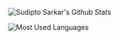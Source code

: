 ![Sudipto Sarkar's Github Stats](https://vercel.sudipto.me/api?username=sudiptosarkar&theme=one_dark_pro&hide_border=true&show_icons=true&include_all_commits=true&count_private=true&rank_icon=true)

![Most Used Languages](https://vercel.sudipto.me/api/top-langs/?username=sudiptosarkar&layout=donut-vertical&langs_count=100&theme=one_dark_pro&include_all_commits=true&count_private=true&rank_icon=true&include_owned_orgs=true&hide_border=true)
